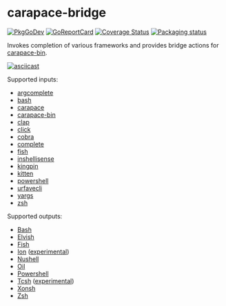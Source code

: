 # carapace-bridge

[![PkgGoDev](https://pkg.go.dev/badge/github.com/carapace-sh/carapace-bridges)](https://pkg.go.dev/github.com/carapace-sh/carapace-bridge)
[![GoReportCard](https://goreportcard.com/badge/github.com/carapace-sh/carapace-bridge)](https://goreportcard.com/report/github.com/carapace-sh/carapace-bridge)
[![Coverage Status](https://coveralls.io/repos/github/carapace-sh/carapace-bridge/badge.svg?branch=master)](https://coveralls.io/github/carapace-sh/carapace-bridge?branch=master)
[![Packaging status](https://repology.org/badge/tiny-repos/carapace-bridge.svg)](https://repology.org/project/carapace-bridge/versions)

Invokes completion of various frameworks and provides bridge actions for [carapace-bin](https://github.com/carapace-sh/carapace-bin).

[![asciicast](https://asciinema.org/a/574303.svg)](https://asciinema.org/a/574303)

Supported inputs:
- [argcomplete](https://github.com/kislyuk/argcomplete)
- [bash](https://www.gnu.org/software/bash/)
- [carapace](https://github.com/carapace-sh/carapace)
- [carapace-bin](https://github.com/carapace-sh/carapace-bin/)
- [clap](https://github.com/clap-rs/clap)
- [click](https://github.com/pallets/click)
- [cobra](https://github.com/spf13/cobra)
- [complete](https://github.com/posener/complete)
- [fish](https://fishshell.com/)
- [inshellisense](https://github.com/microsoft/inshellisense)
- [kingpin](https://github.com/alecthomas/kingpin)
- [kitten](https://github.com/kovidgoyal/kitty)
- [powershell](https://microsoft.com/powershell)
- [urfavecli](https://github.com/urfave/cli)
- [yargs](https://github.com/yargs/yargs)
- [zsh](https://www.zsh.org/)

Supported outputs:
- [Bash](https://www.gnu.org/software/bash/)
- [Elvish](https://elv.sh/)
- [Fish](https://fishshell.com/)
- [Ion](https://doc.redox-os.org/ion-manual/) ([experimental](https://github.com/carapace-sh/carapace/issues/88))
- [Nushell](https://www.nushell.sh/)
- [Oil](http://oils.pub/)
- [Powershell](https://microsoft.com/powershell)
- [Tcsh](https://www.tcsh.org/) ([experimental](https://github.com/carapace-sh/carapace/issues/331))
- [Xonsh](https://xon.sh/)
- [Zsh](https://www.zsh.org/)
